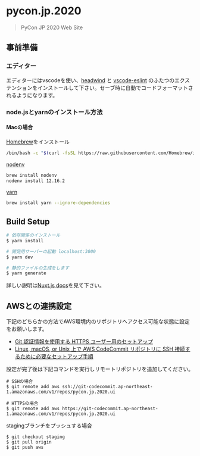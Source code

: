 # pycon.jp.2020

> PyCon JP 2020 Web Site

## 事前準備

### エディター

エディターにはvscodeを使い、[headwind](https://marketplace.visualstudio.com/items?itemName=heybourn.headwind)
と
[vscode-eslint](https://marketplace.visualstudio.com/items?itemName=dbaeumer.vscode-eslint)
のふたつのエクステンションをインストールして下さい。セーブ時に自動でコードフォーマットされるようになります。

### node.jsとyarnのインストール方法

#### Macの場合

[Homebrew](https://brew.sh/index_ja)をインストール

```bash
/bin/bash -c "$(curl -fsSL https://raw.githubusercontent.com/Homebrew/install/master/install.sh)"
```

[nodenv](https://github.com/nodenv/nodenv)

```bash
brew install nodenv
nodenv install 12.16.2
```

[yarn](https://classic.yarnpkg.com/ja/docs/install/#mac-stable)

```bash
brew install yarn --ignore-dependencies
```

## Build Setup

```bash
# 依存関係のインストール
$ yarn install

# 開発用サーバーの起動 localhost:3000
$ yarn dev

# 静的ファイルの生成をします
$ yarn generate
```

詳しい説明は[Nuxt.js docs](https://ja.nuxtjs.org)を見て下さい。


## AWSとの連携設定

下記のどちらかの方法でAWS環境内のリポジトリへアクセス可能な状態に設定をお願いします。

* [Git 認証情報を使用する HTTPS ユーザー用のセットアップ](https://docs.aws.amazon.com/ja_jp/codecommit/latest/userguide/setting-up-gc.html)
* [Linux, macOS, or Unix 上で AWS CodeCommit リポジトリに SSH 接続するために必要なセットアップ手順](https://docs.aws.amazon.com/ja_jp/codecommit/latest/userguide/setting-up-ssh-unixes.html)


設定が完了後は下記コマンドを実行しリモートリポジトリを追加してください。

```
# SSHの場合
$ git remote add aws ssh://git-codecommit.ap-northeast-1.amazonaws.com/v1/repos/pycon.jp.2020.ui

# HTTPSの場合
$ git remote add aws https://git-codecommit.ap-northeast-1.amazonaws.com/v1/repos/pycon.jp.2020.ui
```

stagingブランチをプッシュする場合

```
$ git checkout staging
$ git pull origin
$ git push aws
```
